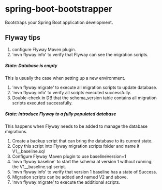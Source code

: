 # spring-boot-bootstrapper
Bootstraps your Spring Boot application development.

## Flyway tips
1. configure Flyway Maven plugin.
2. 'mvn flyway:info' to verify that Flyway can see the migration scripts.

##### State: Database is empty
This is usually the case when setting up a new environment.
1. 'mvn flyway:migrate' to execute all migration scripts to update database.
2. 'mvn flyway:info' to verify all scripts executed successfully.
3. Double-check in DB that the schema_version table contains all migration scripts executed successfully.

##### State: Introduce Flyway to a fully populated database
This happens when Flyway needs to be added to manage the database migrations.
1. Create a backup script that can bring the database to its current state.
2. Copy this script into Flyway migration scripts folder and name it V1__baseline.sql
3. Configure Flyway Maven plugin to use baselineVersion=1 
4. 'mvn flyway:baseline' to start the schema at version 1 without running the V1__baseline.sql script.
5. 'mvn flyway:info' to verify that version 1 baseline has a state of Success.
6. Migration scripts can be added and named V2 and above.
7. 'mvn flyway:migrate' to execute the additional scripts.

